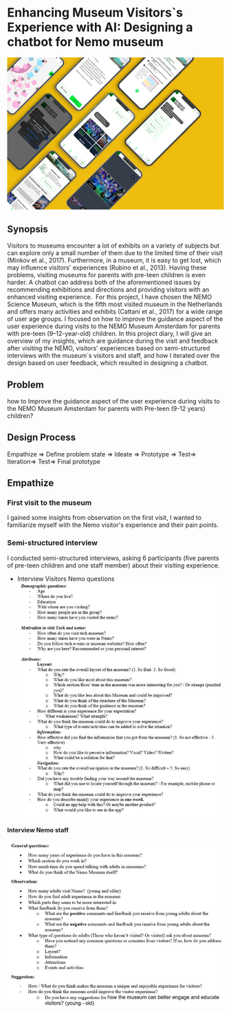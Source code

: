# Enhancing Museum Visitors`s Experience with AI: Designing a chatbot for Nemo museum
![header](/Assets/example03.png)
## Synopsis
Visitors to museums encounter a lot of exhibits on a variety of subjects but can explore only a small number of them due to the limited time of their visit (Minkov et al., 2017). Furthermore, in a museum, it is easy to get lost, which may influence visitors' experiences (Rubino et al., 2013). Having these problems, visiting museums for parents with pre-teen children is even harder. A chatbot can address both of the aforementioned issues by recommending exhibitions and directions and providing visitors with an enhanced visiting experience. 
For this project, I have chosen the NEMO Science Museum, which is the fifth most visited museum in the Netherlands and offers many activities and exhibits (Cattani et al., 2017) for a wide range of user age groups. I focused on how to improve the guidance aspect of the user experience during visits to the NEMO Museum Amsterdam for parents with pre-teen (9–12-year-old) children. In this project diary, I will give an overview of my insights, which are guidance during the visit and feedback after visiting the NEMO, visitors' experiences based on semi-structured interviews with the museum`s visitors and staff, and how I iterated over the design based on user feedback, which resulted in designing a chatbot.
## Problem
how to Improve the guidance aspect of the user experience during visits to the NEMO Museum Amsterdam for parents with Pre-teen (9-12 years) children? 
## Design Process
Empathize => Define problem state => Ideate => Prototype => Test=> Iteration=> Test=> Final prototype
## Empathize
### First visit to the museum 
I gained some insights from observation on the first visit, I wanted to familiarize myself with the Nemo visitor's experience and their pain points.

### Semi-structured interview
I conducted semi-structured interviews, asking 6 participants (five parents of pre-teen children and one staff member) about their visiting experience.
- Interview Visitors Nemo questions
![visitors](/Assets/visitors.jpg)
#### Interview Nemo staff
![staff](/Assets/staff.jpg)













